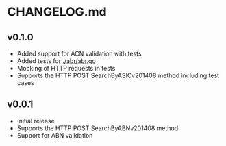 # CHANGELOG.md

## v0.1.0

* Added support for ACN validation with tests
* Added tests for [./abr/abr.go](./abr/abr.go)
* Mocking of HTTP requests in tests
* Supports the HTTP POST SearchByASICv201408 method including test cases

## v0.0.1

* Initial release
* Supports the HTTP POST SearchByABNv201408 method
* Support for ABN validation
